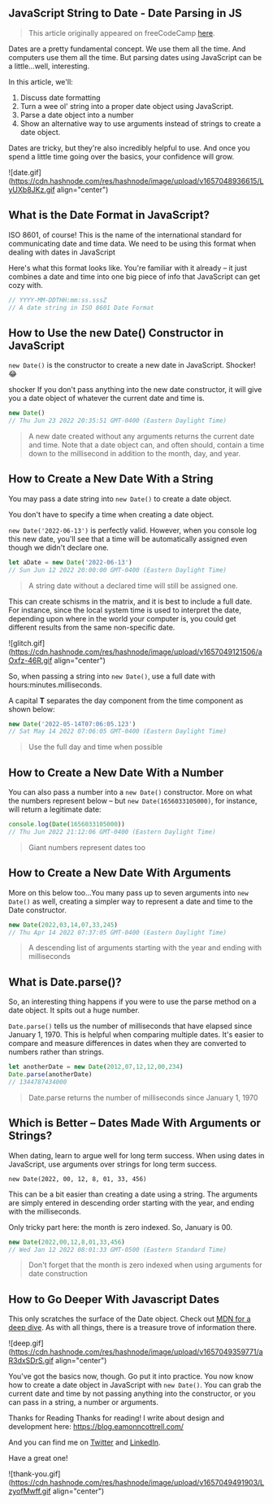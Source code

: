 ## JavaScript String to Date - Date Parsing in JS

> This article originally appeared on freeCodeCamp [here](https://www.freecodecamp.org/news/javascript-string-to-date-date-parsing-in-js/
).
 
Dates are a pretty fundamental concept. We use them all the time. And computers use them all the time. But parsing dates using JavaScript can be a little...well, interesting.

In this article, we'll:

1. Discuss date formatting
2. Turn a wee ol' string into a proper date object using JavaScript.
3. Parse a date object into a number
4. Show an alternative way to use arguments instead of strings to create a date object.

Dates are tricky, but they're also incredibly helpful to use. And once you spend a little time going over the basics, your confidence will grow.

![date.gif](https://cdn.hashnode.com/res/hashnode/image/upload/v1657048936615/LyUXb8JKz.gif align="center")

## What is the Date Format in JavaScript?

ISO 8601, of course! This is the name of the international standard for communicating date and time data. We need to be using this format when dealing with dates in JavaScript

Here's what this format looks like. You're familiar with it already – it just combines a date and time into one big piece of info that JavaScript can get cozy with.

```javascript
// YYYY-MM-DDTHH:mm:ss.sssZ
// A date string in ISO 8601 Date Format
```

## How to Use the new Date() Constructor in JavaScript

`new Date()` is the constructor to create a new date in JavaScript. Shocker! 😂

shocker
If you don't pass anything into the new date constructor, it will give you a date object of whatever the current date and time is.

```javascript
new Date()
// Thu Jun 23 2022 20:35:51 GMT-0400 (Eastern Daylight Time)
```
> A new date created without any arguments returns the current date and time.
Note that a date object can, and often should, contain a time down to the millisecond in addition to the month, day, and year.

## How to Create a New Date With a String

You may pass a date string into `new Date()` to create a date object.

You don't have to specify a time when creating a date object.

`new Date('2022-06-13')` is perfectly valid. However, when you console log this new date, you'll see that a time will be automatically assigned even though we didn't declare one.

```javascript
let aDate = new Date('2022-06-13')
// Sun Jun 12 2022 20:00:00 GMT-0400 (Eastern Daylight Time)
```
>A string date without a declared time will still be assigned one.

This can create schisms in the matrix, and it is best to include a full date. For instance, since the local system time is used to interpret the date, depending upon where in the world your computer is, you could get different results from the same non-specific date.

![glitch.gif](https://cdn.hashnode.com/res/hashnode/image/upload/v1657049121506/aOxfz-46R.gif align="center")

So, when passing a string into `new Date()`, use a full date with hours:minutes.milliseconds.

A capital **T** separates the day component from the time component as shown below:

```javascript
new Date('2022-05-14T07:06:05.123')
// Sat May 14 2022 07:06:05 GMT-0400 (Eastern Daylight Time)
```
>Use the full day and time when possible

## How to Create a New Date With a Number

You can also pass a number into a `new Date()` constructor. More on what the numbers represent below – but `new Date(1656033105000)`, for instance, will return a legitimate date:

```javascript
console.log(Date(1656033105000))
// Thu Jun 2022 21:12:06 GMT-0400 (Eastern Daylight Time)
```
> Giant numbers represent dates too

## How to Create a New Date With Arguments

More on this below too...You many pass up to seven arguments into `new Date()` as well, creating a simpler way to represent a date and time to the Date constructor.

```javascript
new Date(2022,03,14,07,33,245)
// Thu Apr 14 2022 07:37:05 GMT-0400 (Eastern Daylight Time)
```
> A descending list of arguments starting with the year and ending with milliseconds

## What is Date.parse()?

So, an interesting thing happens if you were to use the parse method on a date object. It spits out a huge number.

`Date.parse()` tells us the number of milliseconds that have elapsed since January 1, 1970. This is helpful when comparing multiple dates. It's easier to compare and measure differences in dates when they are converted to numbers rather than strings.

```javascript
let anotherDate = new Date(2012,07,12,12,00,234)
Date.parse(anotherDate)
// 1344787434000
```
> Date.parse returns the number of milliseconds since January 1, 1970

## Which is Better – Dates Made With Arguments or Strings?

When dating, learn to argue well for long term success. When using dates in JavaScript, use arguments over strings for long term success.

`new Date(2022, 00, 12, 8, 01, 33, 456)`

This can be a bit easier than creating a date using a string. The arguments are simply entered in descending order starting with the year, and ending with the milliseconds.

Only tricky part here: the month is zero indexed. So, January is 00.

```javascript 
new Date(2022,00,12,8,01,33,456)
// Wed Jan 12 2022 08:01:33 GMT-0500 (Eastern Standard Time)
```
>Don't forget that the month is zero indexed when using arguments for date construction

## How to Go Deeper With Javascript Dates

This only scratches the surface of the Date object. Check out [MDN for a deep dive](https://developer.mozilla.org/en-US/docs/Web/JavaScript/Reference/Global_Objects/Date). As with all things, there is a treasure trove of information there.

![deep.gif](https://cdn.hashnode.com/res/hashnode/image/upload/v1657049359771/aR3dxSDrS.gif align="center")

You've got the basics now, though. Go put it into practice. You now know how to create a date object in JavaScript with `new Date()`. You can grab the current date and time by not passing anything into the constructor, or you can pass in a string, a number or arguments.

Thanks for Reading
Thanks for reading! I write about design and development here: https://blog.eamonncottrell.com/

And you can find me on [Twitter](https://twitter.com/EamonnCottrell) and [LinkedIn](https://www.linkedin.com/in/eamonncottrell/).

Have a great one!

![thank-you.gif](https://cdn.hashnode.com/res/hashnode/image/upload/v1657049491903/LzyofMwff.gif align="center")
